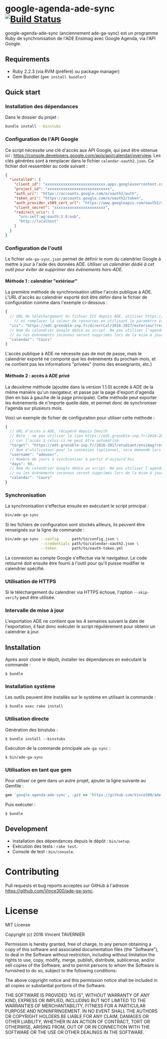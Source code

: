 # google-agenda-ade-sync [![Build Status](https://travis-ci.org/Vince300/ade-ga-sync.svg?branch=master)](https://travis-ci.org/Vince300/ade-ga-sync)

google-agenda-ade-sync (anciennement ade-ga-sync) est un programme Ruby de
synchronisation de l'ADE Ensimag avec Google Agenda, via l'API Google.

## Requirements

* Ruby 2.2.3 (via RVM (préféré) ou package manager)
* Gem Bundler (`gem install bundler`)

## Quick start

### Installation des dépendances

Dans le dossier du projet :

```bash
bundle install --binstubs
```

### Configuration de l'API Google

Ce script nécessite une clé d'accès aux API Google, qui peut être obtenue ici :
https://console.developers.google.com/apis/api/calendar/overview. Les clés
générées sont à remplacer dans le fichier `calendar-oauth2.json`. Ce fichier
doit ressembler au code suivant :

```json
{
  "installed": {
    "client_id": "xxxxxxxxxxxxxxxxxxxxxxxxxxx.apps.googleusercontent.com",
    "project_id": "xxxxxxxxxxxxxxxxxxxxxxxxxxxx",
    "auth_uri": "https://accounts.google.com/o/oauth2/auth",
    "token_uri": "https://accounts.google.com/o/oauth2/token",
    "auth_provider_x509_cert_url": "https://www.googleapis.com/oauth2/v1/certs",
    "client_secret": "xxxxxxxxxxxxxxxxxxxxxxx",
    "redirect_uris": [
      "urn:ietf:wg:oauth:2.0:oob",
      "http://localhost"
    ]
  }
}
```

### Configuration de l'outil

Le fichier `ade-ga-sync.json` permet de définir le nom du calendrier Google à 
mettre à jour à l'aide des données ADE. *Utiliser un calendrier dédié à cet 
outil pour éviter de supprimer des évènements hors-ADE.* 

#### Méthode 1 : calendrier "extérieur"

La première méthode de synchronisation utilise l'accès publique à ADE. L'URL
d'accès au calendrier exporté doit être défini dans le fichier de configuration
comme dans l'exemple ci-dessous :

```javascript
{
  // URL de téléchargement du fichier ICS depuis ADE, utiliser https://edt.grenoble-inp.fr/directCal/2016-2017/exterieur?resources=
    // et remplacer la valeur de resources en utilisant le paramètre indiqué dans l'URL de la page principale d'ADE
  "ics": "https://edt.grenoble-inp.fr/directCal/2016-2017/exterieur?resources=10347,1043,16322,16315,1072,16326,16325,1108,1112,6213,16333,16334,16320,16300,994,5056,16309,16310,16312,16302,16305,16303,6232,10349",
  // Nom du calendrier Google dédié au script. Ne pas utiliser l'agenda par défaut
  // ou les évènements inconnus seront supprimés lors de la mise à jour.
  "calendar": "Cours"
}
```

L'accès publique à ADE ne nécessite pas de mot de passe, mais le calendrier
exporté ne comporte que les évènements du prochain mois, et ne contient pas les
informations "privées" (noms des enseignants, etc.)

#### Méthode 2 : accès à ADE privé

La deuxième méthode (ajoutée dans la version 1.1.0) accède à ADE de la même
manière qu'un navigateur, et passe par la page d'export d'agenda (lien en bas à
gauche de la page principale). Cette méthode peut exporter les évènements de
n'importe quelle date, et permet donc de synchroniser l'agenda sur plusieurs
mois.

Voici un exemple de fichier de configuration pour utiliser cette méthode :

```javascript
{
  // URL d'accès à ADE, récupéré depuis Zenith
  // Note : ne pas utiliser le lien https://edt.grenoble-inp.fr/2016-2017/ensimag/etudiant/jsp/custom/modules/plannings/direct_planning.jsp?resources=...
  // car l'accès à celui-ci ne peut être automatisé.
  "target": "https://edt.grenoble-inp.fr/2016-2017/etudiant/ensimag?resources=10347,1043,16322,16315,1072,16326,16325,1108,1112,6213,16333,16334,16320,16300,994,5056,16309,16310,16312,16302,16305,16303,6232,10349",
  // Nom d'utilisateur pour la connexion (optionnel, sera demandé lors de la connexion)
  "username": "adeuser",
  // Nombre de jours à synchroniser à partir d'aujourd'hui
  "days": 90,
  // Nom du calendrier Google dédié au script. Ne pas utiliser l'agenda par défaut
  // ou les évènements inconnus seront supprimés lors de la mise à jour.
  "calendar": "Cours"
}
```

### Synchronisation

La synchronisation s'effectue ensuite en exécutant le script principal :

```bash
bin/ade-ga-sync
```

Si les fichiers de configuration sont stockés ailleurs, ils peuvent être
renseignés sur la ligne de commande :

```bash
bin/ade-ga-sync --config      path/to/config.json \
                --credentials path/to/calendar-oauth2.json \
                --token       path/to/oauth-token.yml
```

La connexion au compte Google s'effectue via le navigateur. Le code retourné
doit ensuite être fourni à l'outil pour qu'il puisse modifier le calendrier
spécifié.

### Utilisation de HTTPS

Si le téléchargement du calendrier via HTTPS échoue, l'option `--skip-verify`
peut être utilisée.

### Intervalle de mise à jour

L'exportation ADE ne contient que les 4 semaines suivant la date de 
l'exportation, il faut donc exécuter le script régulièrement pour obtenir un
calendrier à jour.

## Installation

Après avoir cloné le dépôt, installer les dépendances en exécutant la commande :

    $ bundle

### Installation système

Les outils peuvent être installés sur le système en utilisant la commande :

    $ bundle exec rake install

### Utilisation directe

Génération des binstubs :

    $ bundle install --binstubs

Exécution de la commande principale `ade-ga-sync` :

    $ bin/ade-ga-sync

### Utilisation en tant que gem

Pour utiliser ce gem dans un autre projet, ajouter la ligne suivante au Gemfile :

```ruby
gem 'google-agenda-ade-sync', :git => 'https://github.com/Vince300/ade-ga-sync.git', :tag => 'v1.0.0'
```

Puis exécuter :

    $ bundle

## Development

* Installation des dépendances depuis le dépôt : `bin/setup`.
* Exécution des tests : `rake test`.
* Console de test : `bin/console`.

# Contributing

Pull requests et bug reports acceptés sur GitHub à l'adresse https://github.com/Vince300/ade-ga-sync.

# License

MIT License

Copyright (c) 2016 Vincent TAVERNIER

Permission is hereby granted, free of charge, to any person obtaining a copy
of this software and associated documentation files (the "Software"), to deal
in the Software without restriction, including without limitation the rights
to use, copy, modify, merge, publish, distribute, sublicense, and/or sell
copies of the Software, and to permit persons to whom the Software is
furnished to do so, subject to the following conditions:

The above copyright notice and this permission notice shall be included in all
copies or substantial portions of the Software.

THE SOFTWARE IS PROVIDED "AS IS", WITHOUT WARRANTY OF ANY KIND, EXPRESS OR
IMPLIED, INCLUDING BUT NOT LIMITED TO THE WARRANTIES OF MERCHANTABILITY,
FITNESS FOR A PARTICULAR PURPOSE AND NONINFRINGEMENT. IN NO EVENT SHALL THE
AUTHORS OR COPYRIGHT HOLDERS BE LIABLE FOR ANY CLAIM, DAMAGES OR OTHER
LIABILITY, WHETHER IN AN ACTION OF CONTRACT, TORT OR OTHERWISE, ARISING FROM,
OUT OF OR IN CONNECTION WITH THE SOFTWARE OR THE USE OR OTHER DEALINGS IN THE
SOFTWARE.
